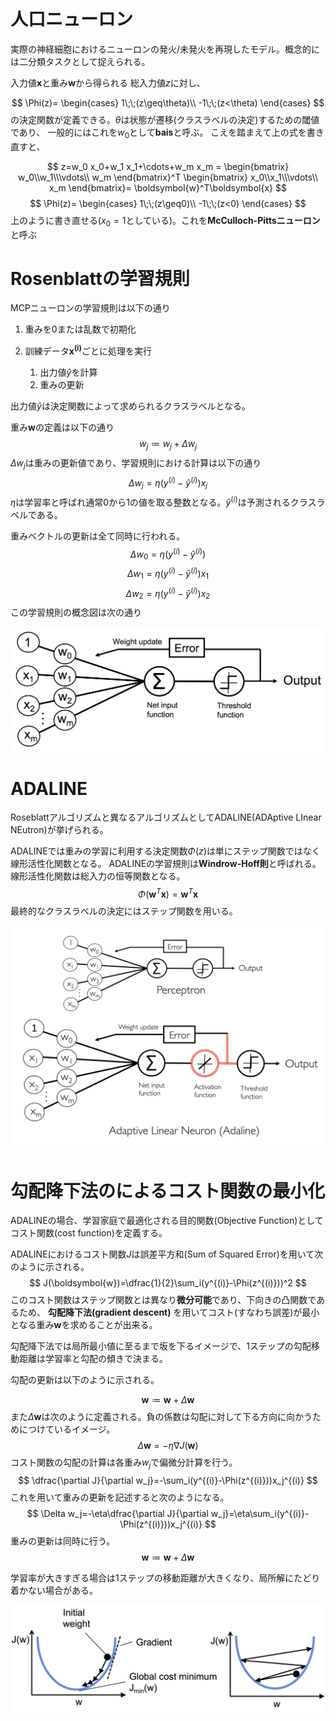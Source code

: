 # 人口ニューロン

実際の神経細胞におけるニューロンの発火/未発火を再現したモデル。概念的には二分類タスクとして捉えられる。

入力値$\boldsymbol{x}$と重み$\boldsymbol{w}$から得られる
総入力値$z$に対し、

$$
\Phi(z)=
\begin{cases}
1\;\;(z\geq\theta)\\
-1\;\;(z<\theta)
\end{cases}
$$
の決定関数が定義できる。$\theta$は状態が遷移(クラスラベルの決定)するための閾値であり、
一般的にはこれを$w_0$として**bais**と呼ぶ。
こえを踏まえて上の式を書き直すと、

$$
z=w_0 x_0+w_1 x_1+\cdots+w_m x_m =
\begin{bmatrix}
w_0\\w_1\\\vdots\\ w_m
\end{bmatrix}^T
\begin{bmatrix}
x_0\\x_1\\\vdots\\ x_m
\end{bmatrix}=
\boldsymbol{w}^T\boldsymbol{x}
$$
$$
\Phi(z)=
\begin{cases}
1\;\;(z\geq0)\\
-1\;\;(z<0)
\end{cases}
$$
上のように書き直せる($x_0=1$としている)。これを**McCulloch-Pittsニューロン**と呼ぶ

# Rosenblattの学習規則
MCPニューロンの学習規則は以下の通り

1. 重みを0または乱数で初期化
1. 訓練データ$\boldsymbol{x^{(i)}}$ごとに処理を実行
    
    1. 出力値$\hat{y}$を計算
    1. 重みの更新

出力値$\hat{y}$は決定関数によって求められるクラスラベルとなる。

重み$\boldsymbol{w}$の定義は以下の通り
$$
w_j\coloneqq w_j+\Delta w_j
$$
$\Delta w_j$は重みの更新値であり、学習規則における計算は以下の通り
$$
\Delta w_j=\eta(y^{(i)}-\hat{y}^{(i)})x_j
$$
$\eta$は学習率と呼ばれ通常0から1の値を取る整数となる。$\hat{y}^{(i)}$は予測されるクラスラベルである。

重みベクトルの更新は全て同時に行われる。
$$
\Delta w_0=\eta(y^{(i)}-\hat{y}^{(i)})
$$
$$
\Delta w_1=\eta(y^{(i)}-\hat{y}^{(i)})x_1
$$
$$
\Delta w_2=\eta(y^{(i)}-\hat{y}^{(i)})x_2
$$
この学習規則の概念図は次の通り

![図](02_04.png)

# ADALINE
Roseblattアルゴリズムと異なるアルゴリズムとしてADALINE(ADAptive LInear NEutron)が挙げられる。

ADALINEでは重みの学習に利用する決定関数$\Phi(z)$は単にステップ関数ではなく線形活性化関数となる。
ADALINEの学習規則は**Windrow-Hoff則**と呼ばれる。線形活性化関数は総入力の恒等関数となる。
$$
\Phi(\boldsymbol{w}^T \boldsymbol{x})=\boldsymbol{w}^T \boldsymbol{x}
$$
最終的なクラスラベルの決定にはステップ関数を用いる。

![図](02_09.png)

# 勾配降下法のによるコスト関数の最小化

ADALINEの場合、学習家庭で最適化される目的関数(Objective Function)としてコスト関数(cost function)を定義する。

ADALINEにおけるコスト関数$J$は誤差平方和(Sum of Squared Error)を用いて次のように示される。
$$
J(\boldsymbol{w})=\dfrac{1}{2}\sum_i(y^{(i)}-\Phi(z^{(i)}))^2
$$
このコスト関数はステップ関数とは異なり**微分可能**であり、下向きの凸関数であるため、
**勾配降下法(gradient descent)**
を用いてコスト(すなわち誤差)が最小となる重み$\boldsymbol{w}$を求めることが出来る。

勾配降下法では局所最小値に至るまで坂を下るイメージで、1ステップの勾配移動距離は学習率と勾配の傾きで決まる。

勾配の更新は以下のように示される。

$$
\boldsymbol{w}\coloneqq\boldsymbol{w}+\Delta\boldsymbol{w}
$$
また$\Delta\boldsymbol{w}$は次のように定義される。負の係数は勾配に対して下る方向に向かうためにつけているイメージ。
$$
\Delta\boldsymbol{w}=-\eta\nabla J(\boldsymbol{w})
$$
コスト関数の勾配の計算は各重み$w_j$で偏微分計算を行う。
$$
\dfrac{\partial J}{\partial w_j}=-\sum_i(y^{(i)}-\Phi(z^{(i)}))x_j^{(i)}
$$
これを用いて重みの更新を記述すると次のようになる。
$$
\Delta w_j=-\eta\dfrac{\partial J}{\partial w_j}=\eta\sum_i(y^{(i)}-\Phi(z^{(i)}))x_j^{(i)}
$$
重みの更新は同時に行う。
$$
\boldsymbol{w}\coloneqq\boldsymbol{w}+\Delta\boldsymbol{w}
$$

学習率が大きすぎる場合は1ステップの移動距離が大きくなり、局所解にたどり着かない場合がある。

![図](02_12.png)

